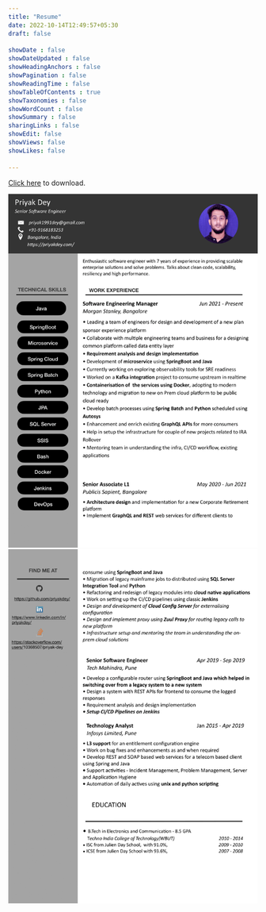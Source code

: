 ```yaml
---
title: "Resume"
date: 2022-10-14T12:49:57+05:30
draft: false

showDate : false
showDateUpdated : false
showHeadingAnchors : false
showPagination : false
showReadingTime : false
showTableOfContents : true
showTaxonomies : false 
showWordCount : false
showSummary : false
sharingLinks : false
showEdit: false
showViews: false
showLikes: false

---
```


[Click here](https://priyakdeyresume.blob.core.windows.net/resume/PriyakDey-7-SoftwareEngineer.pdf) to download.



![resume-page-1](resume-page1.png)
![resume-page-2](resume-page2.png)
